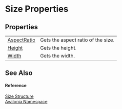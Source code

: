 # Size Properties




## Properties
<table>
<tr>
<td><a href="P_Avalonia_Size_AspectRatio">AspectRatio</a></td>
<td>Gets the aspect ratio of the size.</td>
</tr>
<tr>
<td><a href="P_Avalonia_Size_Height">Height</a></td>
<td>Gets the height.</td>
</tr>
<tr>
<td><a href="P_Avalonia_Size_Width">Width</a></td>
<td>Gets the width.</td>
</tr>
</table>

## See Also


#### Reference
<a href="T_Avalonia_Size">Size Structure</a>  
<a href="N_Avalonia">Avalonia Namespace</a>  
